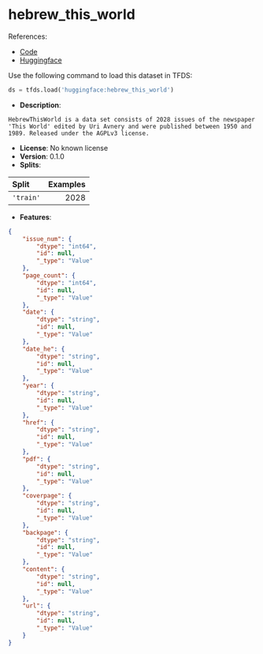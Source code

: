 # hebrew_this_world

References:

*   [Code](https://github.com/huggingface/datasets/blob/master/datasets/hebrew_this_world)
*   [Huggingface](https://huggingface.co/datasets/hebrew_this_world)



Use the following command to load this dataset in TFDS:

```python
ds = tfds.load('huggingface:hebrew_this_world')
```

*   **Description**:

```
HebrewThisWorld is a data set consists of 2028 issues of the newspaper 'This World' edited by Uri Avnery and were published between 1950 and 1989. Released under the AGPLv3 license.
```

*   **License**: No known license
*   **Version**: 0.1.0
*   **Splits**:

Split  | Examples
:----- | -------:
`'train'` | 2028

*   **Features**:

```json
{
    "issue_num": {
        "dtype": "int64",
        "id": null,
        "_type": "Value"
    },
    "page_count": {
        "dtype": "int64",
        "id": null,
        "_type": "Value"
    },
    "date": {
        "dtype": "string",
        "id": null,
        "_type": "Value"
    },
    "date_he": {
        "dtype": "string",
        "id": null,
        "_type": "Value"
    },
    "year": {
        "dtype": "string",
        "id": null,
        "_type": "Value"
    },
    "href": {
        "dtype": "string",
        "id": null,
        "_type": "Value"
    },
    "pdf": {
        "dtype": "string",
        "id": null,
        "_type": "Value"
    },
    "coverpage": {
        "dtype": "string",
        "id": null,
        "_type": "Value"
    },
    "backpage": {
        "dtype": "string",
        "id": null,
        "_type": "Value"
    },
    "content": {
        "dtype": "string",
        "id": null,
        "_type": "Value"
    },
    "url": {
        "dtype": "string",
        "id": null,
        "_type": "Value"
    }
}
```


